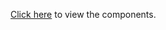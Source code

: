 <a href="https://haczelakinga.github.io/custom-made-components">Click here</a> to view the components.
